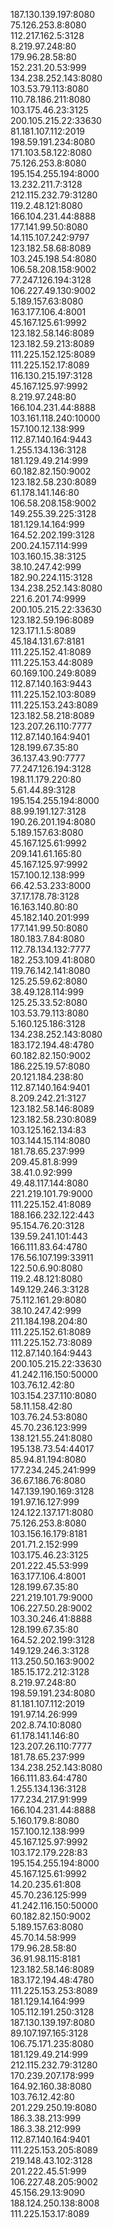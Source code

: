 187.130.139.197:8080<br />
75.126.253.8:8080<br />
112.217.162.5:3128<br />
8.219.97.248:80<br />
179.96.28.58:80<br />
152.231.20.53:999<br />
134.238.252.143:8080<br />
103.53.79.113:8080<br />
110.78.186.211:8080<br />
103.175.46.23:3125<br />
200.105.215.22:33630<br />
81.181.107.112:2019<br />
198.59.191.234:8080<br />
171.103.58.122:8080<br />
75.126.253.8:8080<br />
195.154.255.194:8000<br />
13.232.211.7:3128<br />
212.115.232.79:31280<br />
119.2.48.121:8080<br />
166.104.231.44:8888<br />
177.141.99.50:8080<br />
14.115.107.242:9797<br />
123.182.58.68:8089<br />
103.245.198.54:8080<br />
106.58.208.158:9002<br />
77.247.126.194:3128<br />
106.227.49.130:9002<br />
5.189.157.63:8080<br />
163.177.106.4:8001<br />
45.167.125.61:9992<br />
123.182.58.146:8089<br />
123.182.59.213:8089<br />
111.225.152.125:8089<br />
111.225.152.17:8089<br />
116.130.215.197:3128<br />
45.167.125.97:9992<br />
8.219.97.248:80<br />
166.104.231.44:8888<br />
103.161.118.240:10000<br />
157.100.12.138:999<br />
112.87.140.164:9443<br />
1.255.134.136:3128<br />
181.129.49.214:999<br />
60.182.82.150:9002<br />
123.182.58.230:8089<br />
61.178.141.146:80<br />
106.58.208.158:9002<br />
149.255.39.225:3128<br />
181.129.14.164:999<br />
164.52.202.199:3128<br />
200.24.157.114:999<br />
103.160.15.38:3125<br />
38.10.247.42:999<br />
182.90.224.115:3128<br />
134.238.252.143:8080<br />
221.6.201.74:9999<br />
200.105.215.22:33630<br />
123.182.59.196:8089<br />
123.171.1.5:8089<br />
45.184.131.67:8181<br />
111.225.152.41:8089<br />
111.225.153.44:8089<br />
60.169.100.249:8089<br />
112.87.140.163:9443<br />
111.225.152.103:8089<br />
111.225.153.243:8089<br />
123.182.58.218:8089<br />
123.207.26.110:7777<br />
112.87.140.164:9401<br />
128.199.67.35:80<br />
36.137.43.90:7777<br />
77.247.126.194:3128<br />
198.11.179.220:80<br />
5.61.44.89:3128<br />
195.154.255.194:8000<br />
88.99.191.127:3128<br />
190.26.201.194:8080<br />
5.189.157.63:8080<br />
45.167.125.61:9992<br />
209.141.61.165:80<br />
45.167.125.97:9992<br />
157.100.12.138:999<br />
66.42.53.233:8000<br />
37.17.178.78:3128<br />
16.163.140.80:80<br />
45.182.140.201:999<br />
177.141.99.50:8080<br />
180.183.7.84:8080<br />
112.78.134.132:7777<br />
182.253.109.41:8080<br />
119.76.142.141:8080<br />
125.25.59.62:8080<br />
38.49.128.114:999<br />
125.25.33.52:8080<br />
103.53.79.113:8080<br />
5.160.125.186:3128<br />
134.238.252.143:8080<br />
183.172.194.48:4780<br />
60.182.82.150:9002<br />
186.225.19.57:8080<br />
20.121.184.238:80<br />
112.87.140.164:9401<br />
8.209.242.21:3127<br />
123.182.58.146:8089<br />
123.182.58.230:8089<br />
103.125.162.134:83<br />
103.144.15.114:8080<br />
181.78.65.237:999<br />
209.45.81.8:999<br />
38.41.0.92:999<br />
49.48.117.144:8080<br />
221.219.101.79:9000<br />
111.225.152.41:8089<br />
188.166.232.122:443<br />
95.154.76.20:3128<br />
139.59.241.101:443<br />
166.111.83.64:4780<br />
176.56.107.199:33911<br />
122.50.6.90:8080<br />
119.2.48.121:8080<br />
149.129.246.3:3128<br />
75.112.161.29:8080<br />
38.10.247.42:999<br />
211.184.198.204:80<br />
111.225.152.61:8089<br />
111.225.152.73:8089<br />
112.87.140.164:9443<br />
200.105.215.22:33630<br />
41.242.116.150:50000<br />
103.76.12.42:80<br />
103.154.237.110:8080<br />
58.11.158.42:80<br />
103.76.24.53:8080<br />
45.70.236.123:999<br />
138.121.55.241:8080<br />
195.138.73.54:44017<br />
85.94.81.194:8080<br />
177.234.245.241:999<br />
36.67.186.76:8080<br />
147.139.190.169:3128<br />
191.97.16.127:999<br />
124.122.137.171:8080<br />
75.126.253.8:8080<br />
103.156.16.179:8181<br />
201.71.2.152:999<br />
103.175.46.23:3125<br />
201.222.45.53:999<br />
163.177.106.4:8001<br />
128.199.67.35:80<br />
221.219.101.79:9000<br />
106.227.50.28:9002<br />
103.30.246.41:8888<br />
128.199.67.35:80<br />
164.52.202.199:3128<br />
149.129.246.3:3128<br />
113.250.50.163:9002<br />
185.15.172.212:3128<br />
8.219.97.248:80<br />
198.59.191.234:8080<br />
81.181.107.112:2019<br />
191.97.14.26:999<br />
202.8.74.10:8080<br />
61.178.141.146:80<br />
123.207.26.110:7777<br />
181.78.65.237:999<br />
134.238.252.143:8080<br />
166.111.83.64:4780<br />
1.255.134.136:3128<br />
177.234.217.91:999<br />
166.104.231.44:8888<br />
5.160.179.8:8080<br />
157.100.12.138:999<br />
45.167.125.97:9992<br />
103.172.179.228:83<br />
195.154.255.194:8000<br />
45.167.125.61:9992<br />
14.20.235.61:808<br />
45.70.236.125:999<br />
41.242.116.150:50000<br />
60.182.82.150:9002<br />
5.189.157.63:8080<br />
45.70.14.58:999<br />
179.96.28.58:80<br />
36.91.98.115:8181<br />
123.182.58.146:8089<br />
183.172.194.48:4780<br />
111.225.153.253:8089<br />
181.129.14.164:999<br />
105.112.191.250:3128<br />
187.130.139.197:8080<br />
89.107.197.165:3128<br />
106.75.171.235:8080<br />
181.129.49.214:999<br />
212.115.232.79:31280<br />
170.239.207.178:999<br />
164.92.160.38:8080<br />
103.76.12.42:80<br />
201.229.250.19:8080<br />
186.3.38.213:999<br />
186.3.38.212:999<br />
112.87.140.164:9401<br />
111.225.153.205:8089<br />
219.148.43.102:3128<br />
201.222.45.51:999<br />
106.227.48.205:9002<br />
45.156.29.13:9090<br />
188.124.250.138:8008<br />
111.225.153.17:8089<br />

